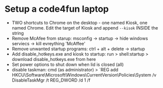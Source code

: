 # Setup a code4fun laptop

* TWO shortcuts to Chrome on the desktop - one named Kiosk, one named Chrome. Edit the target of Kiosk and append `--kisok` INSIDE the string
* Remove McAfee from starup: msconfig -> startup -> hide windows serviecs -> kill evreything 'McAffee'
* Remove unwanted startup programs: ctrl + alt + delete -> startup
* Add disable_hotkeys.exe and kiosk to startup: run > shell:startup > download disable_hotkeys.exe from here
* Set power options to shut down when lid is closed (all)
* disable taskman: cmd (as administrator) > `REG add HKCU\Software\Microsoft\Windows\CurrentVersion\Policies\System /v DisableTaskMgr /t REG_DWORD /d 1 /f